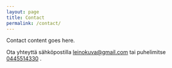 ```yaml
---
layout: page
title: Contact
permalink: /contact/
---
```


Contact content goes here.

Ota yhteyttä sähköpostilla [leinokuva@gmail.com](mailto:leinokuva@gmail.com) tai puhelimitse [0445514330](tel:0445514330) .